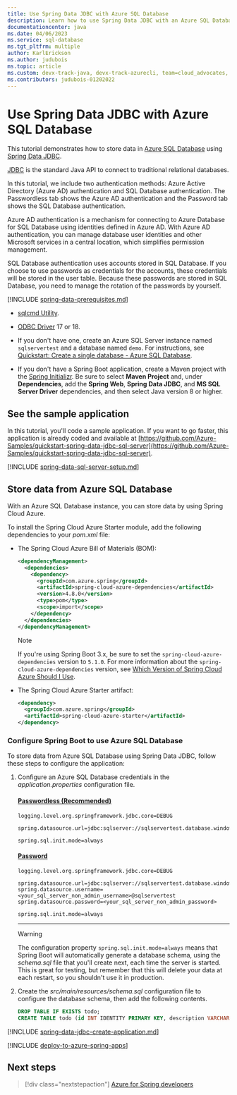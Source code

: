 ```yaml
---
title: Use Spring Data JDBC with Azure SQL Database
description: Learn how to use Spring Data JDBC with an Azure SQL Database.
documentationcenter: java
ms.date: 04/06/2023
ms.service: sql-database
ms.tgt_pltfrm: multiple
author: KarlErickson
ms.author: judubois
ms.topic: article
ms.custom: devx-track-java, devx-track-azurecli, team=cloud_advocates, spring-cloud-azure, passwordless-java
ms.contributors: judubois-01202022
---
```


# Use Spring Data JDBC with Azure SQL Database

This tutorial demonstrates how to store data in [Azure SQL Database](/azure/sql-database/) using [Spring Data JDBC](https://spring.io/projects/spring-data-jdbc).

[JDBC](https://en.wikipedia.org/wiki/Java_Database_Connectivity) is the standard Java API to connect to traditional relational databases.

In this tutorial, we include two authentication methods: Azure Active Directory (Azure AD) authentication and SQL Database authentication. The Passwordless tab shows the Azure AD authentication and the Password tab shows the SQL Database authentication.

Azure AD authentication is a mechanism for connecting to Azure Database for SQL Database using identities defined in Azure AD. With Azure AD authentication, you can manage database user identities and other Microsoft services in a central location, which simplifies permission management.

SQL Database authentication uses accounts stored in SQL Database. If you choose to use passwords as credentials for the accounts, these credentials will be stored in the user table. Because these passwords are stored in SQL Database, you need to manage the rotation of the passwords by yourself.

[!INCLUDE [spring-data-prerequisites.md](includes/spring-data-prerequisites.md)]
- [sqlcmd Utility](/sql/tools/sqlcmd/sqlcmd-utility).

- [ODBC Driver](/sql/connect/odbc/download-odbc-driver-for-sql-server) 17 or 18.

- If you don't have one, create an Azure SQL Server instance named `sqlservertest` and a database named `demo`. For instructions, see [Quickstart: Create a single database - Azure SQL Database](/azure/azure-sql/database/single-database-create-quickstart).

- If you don't have a Spring Boot application, create a Maven project with the [Spring Initializr](https://start.spring.io/). Be sure to select **Maven Project** and, under **Dependencies**, add the **Spring Web**, **Spring Data JDBC**, and **MS SQL Server Driver** dependencies, and then select Java version 8 or higher.

## See the sample application

In this tutorial, you'll code a sample application. If you want to go faster, this application is already coded and available at [https://github.com/Azure-Samples/quickstart-spring-data-jdbc-sql-server](https://github.com/Azure-Samples/quickstart-spring-data-jdbc-sql-server).

[!INCLUDE [spring-data-sql-server-setup.md](includes/spring-data-sql-server-setup.md)]

## Store data from Azure SQL Database

With an Azure SQL Database instance, you can store data by using Spring Cloud Azure.

To install the Spring Cloud Azure Starter module, add the following dependencies to your *pom.xml* file:

- The Spring Cloud Azure Bill of Materials (BOM):

  ```xml
  <dependencyManagement>
    <dependencies>
      <dependency>
        <groupId>com.azure.spring</groupId>
        <artifactId>spring-cloud-azure-dependencies</artifactId>
        <version>4.8.0</version>
        <type>pom</type>
        <scope>import</scope>
      </dependency>
    </dependencies>
  </dependencyManagement>
  ```

  > [!NOTE]
  > If you're using Spring Boot 3.x, be sure to set the `spring-cloud-azure-dependencies` version to `5.1.0`.
  > For more information about the `spring-cloud-azure-dependencies` version, see [Which Version of Spring Cloud Azure Should I Use](https://github.com/Azure/azure-sdk-for-java/wiki/Spring-Versions-Mapping#which-version-of-spring-cloud-azure-should-i-use).

- The Spring Cloud Azure Starter artifact:

  ```xml
  <dependency>
    <groupId>com.azure.spring</groupId>
    <artifactId>spring-cloud-azure-starter</artifactId>
  </dependency>
  ```

### Configure Spring Boot to use Azure SQL Database

To store data from Azure SQL Database using Spring Data JDBC, follow these steps to configure the application:

1. Configure an Azure SQL Database credentials in the *application.properties* configuration file.

   #### [Passwordless (Recommended)](#tab/passwordless)

   ```properties
   logging.level.org.springframework.jdbc.core=DEBUG

   spring.datasource.url=jdbc:sqlserver://sqlservertest.database.windows.net:1433;databaseName=demo;authentication=DefaultAzureCredential;

   spring.sql.init.mode=always
   ```

   #### [Password](#tab/password)

   ```properties
   logging.level.org.springframework.jdbc.core=DEBUG

   spring.datasource.url=jdbc:sqlserver://sqlservertest.database.windows.net:1433;database=demo;encrypt=true;trustServerCertificate=false;hostNameInCertificate=*.database.windows.net;loginTimeout=30;
   spring.datasource.username=<your_sql_server_non_admin_username>@sqlservertest
   spring.datasource.password=<your_sql_server_non_admin_password>

   spring.sql.init.mode=always
   ```

    <!-- NOTE: The tab-block end-delimiter here (the "---") needs a 4-space indentation or it will be rendered as a hard rule, and the following note won't be properly indented. -->
    ---

   > [!WARNING]
   > The configuration property `spring.sql.init.mode=always` means that Spring Boot will automatically generate a database schema, using the *schema.sql* file that you'll create next, each time the server is started. This is great for testing, but remember that this will delete your data at each restart, so you shouldn't use it in production.

<!-- NOTE: The numbering must start with 2 here to continue the sequence after the previous step, otherwise the numbering will reset to 1. -->
2. Create the *src/main/resources/schema.sql* configuration file to configure the database schema, then add the following contents.

   ```sql
   DROP TABLE IF EXISTS todo;
   CREATE TABLE todo (id INT IDENTITY PRIMARY KEY, description VARCHAR(255), details VARCHAR(4096), done BIT);
   ```

[!INCLUDE [spring-data-jdbc-create-application.md](includes/spring-data-jdbc-create-application.md)]

[!INCLUDE [deploy-to-azure-spring-apps](includes/deploy-to-azure-spring-apps.md)]

## Next steps

> [!div class="nextstepaction"]
> [Azure for Spring developers](../spring/index.yml)
